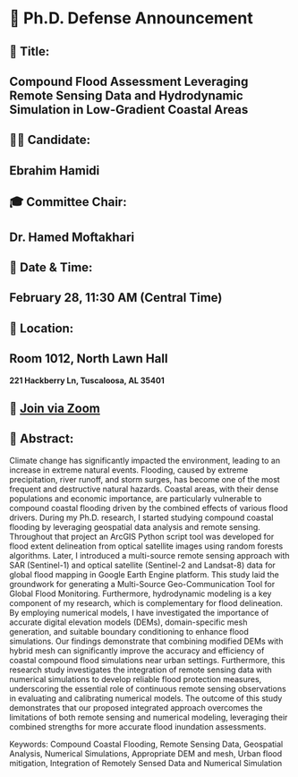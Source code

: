 # 📢 **Ph.D. Defense Announcement**

## 📝 **Title:**  
## **Compound Flood Assessment Leveraging Remote Sensing Data and Hydrodynamic Simulation in Low-Gradient Coastal Areas**

## 👨‍🎓 **Candidate:**  
## **Ebrahim Hamidi**

## 🎓 **Committee Chair:**  
## **Dr. Hamed Moftakhari**

## 📅 **Date & Time:**  
## **February 28, 11:30 AM (Central Time)**

## 📍 **Location:**  
## **Room 1012, North Lawn Hall**  
**221 Hackberry Ln, Tuscaloosa, AL 35401**

## 🔗 **[Join via Zoom](https://ua-edu.zoom.us/j/4165922040?pwd=RkN0SC90QzFkS25WVWszU3pUTWN2UT09)**  

## 📝 **Abstract:**

Climate change has significantly impacted the environment, leading to an increase in extreme natural events. Flooding, caused by extreme precipitation, river runoff, and storm surges, has become one of the most frequent and destructive natural hazards. Coastal areas, with their dense populations and economic importance, are particularly vulnerable to compound coastal flooding driven by the combined effects of various flood drivers. During my Ph.D. research, I started studying compound coastal flooding by leveraging geospatial data analysis and remote sensing. Throughout that project an ArcGIS Python script tool was developed for flood extent delineation from optical satellite images using random forests algorithms. Later, I introduced a multi-source remote sensing approach with SAR (Sentinel-1) and optical satellite (Sentinel-2 and Landsat-8) data for global flood mapping in Google Earth Engine platform. This study laid the groundwork for generating a Multi-Source Geo-Communication Tool for Global Flood Monitoring. Furthermore, hydrodynamic modeling is a key component of my research, which is complementary for flood delineation. By employing numerical models, I have investigated the importance of accurate digital elevation models (DEMs), domain-specific mesh generation, and suitable boundary conditioning to enhance flood simulations. Our findings demonstrate that combining modified DEMs with hybrid mesh can significantly improve the accuracy and efficiency of coastal compound flood simulations near urban settings. Furthermore, this research study investigates the integration of remote sensing data with numerical simulations to develop reliable flood protection measures, underscoring the essential role of continuous remote sensing observations in evaluating and calibrating numerical models. The outcome of this study demonstrates that our proposed integrated approach overcomes the limitations of both remote sensing and numerical modeling, leveraging their combined strengths for more accurate flood inundation assessments. 

Keywords: Compound Coastal Flooding, Remote Sensing Data, Geospatial Analysis, Numerical Simulations, Appropriate DEM and mesh, Urban flood mitigation, Integration of Remotely Sensed Data and Numerical Simulation


